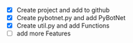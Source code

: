 - [x] Create project and add to github
- [x] Create pybotnet.py and add PyBotNet
- [x] Create util.py and add Functions
- [ ] add more Features
